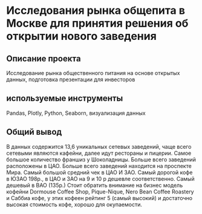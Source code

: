 # Исследования рынка общепита в Москве для принятия решения об открытии нового заведения
## Описание проекта
Исследование рынка общественного питания на основе открытых данных, подготовка презентации для инвесторов
## используемые инструменты
Pandas, Plotly, Python, Seaborn, визуализация данных
## Общий вывод
В данных содержится 13,6 уникальных сетевых заведений, чаще всего сетевыми являются кафейни, далее идут рестораны и пицерии. Самое большое количество франшиз у Шоколадницы. Больше всего заведений расположены в ЦАО. Больше всего заведений находится на проспекте Мира. Самый большой средний чек в ЦАО И ЗАО. Самый дорогой кофе в ЮЗАО 198р., в ЦАО и ЗАО на 9 и 10 р дешевле соответственно. Самый дешевый в ВАО (135р.) Стоит обратить внимание на бизнес модель кофейни Dormouse Coffee Shop, Pique-Nique, Nero Bean Coffee Roastery и Саббиа кофе, у этих кофеен рейтинг 5 (самый высокий) и достаточно высокая стоимость кофе, хорошо для окупаемости.

